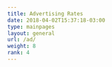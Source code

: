 ```yaml
---
title: Advertising Rates
date: 2018-04-02T15:37:18-03:00
type: mainpages
layout: general
url: /ad/
weight: 8
rank: 4
---
```



